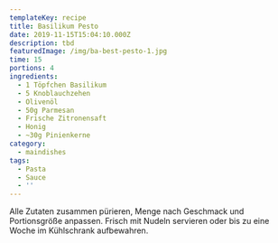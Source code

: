 ```yaml
---
templateKey: recipe
title: Basilikum Pesto
date: 2019-11-15T15:04:10.000Z
description: tbd
featuredImage: /img/ba-best-pesto-1.jpg
time: 15
portions: 4
ingredients:
  - 1 Töpfchen Basilikum
  - 5 Knoblauchzehen
  - Olivenöl
  - 50g Parmesan
  - Frische Zitronensaft
  - Honig
  - ~30g Pinienkerne
category:
  - maindishes
tags:
  - Pasta
  - Sauce
  - ''
---
```

Alle Zutaten zusammen pürieren, Menge nach Geschmack und Portionsgröße anpassen. Frisch mit Nudeln servieren oder bis zu eine Woche im Kühlschrank aufbewahren.
